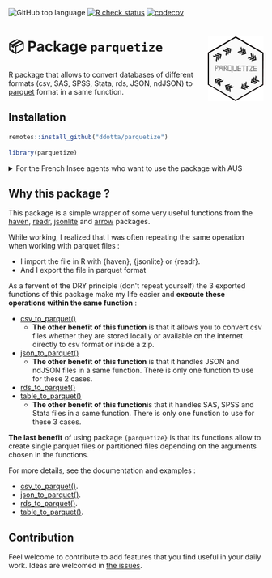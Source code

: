 <!-- badges: start -->
![GitHub top
language](https://img.shields.io/github/languages/top/ddotta/parquetize)
[![R check
status](https://github.com/ddotta/parquetize/workflows/R-CMD-check/badge.svg)](https://github.com/ddotta/parquetize/actions/workflows/check-release.yaml)
[![codecov](https://codecov.io/gh/ddotta/parquetize/branch/main/graph/badge.svg?token=25MHI8O62M)](https://codecov.io/gh/ddotta/parquetize)
<!-- badges: end -->

:package: Package `parquetize` <img src="man/figures/hex_parquetize.png" width=110 align="right"/>
======================================

R package that allows to convert databases of different formats (csv, SAS, SPSS, Stata, rds, JSON, ndJSON) to [parquet](https://parquet.apache.org/) format in a same function.

## Installation

``` r
remotes::install_github("ddotta/parquetize")
```

``` r
library(parquetize)
```

<details>
  <summary>For the French Insee agents who want to use the package with AUS</summary>
``` r
install.packages("parquetize", 
                 repos = "https://nexus.insee.fr/repository/r-local", 
                 type = "source") 
```
</details>

## Why this package ?

This package is a simple wrapper of some very useful functions from the [haven](https://github.com/tidyverse/haven), [readr](https://github.com/tidyverse/readr/), [jsonlite](https://github.com/jeroen/jsonlite) and [arrow](https://github.com/apache/arrow) packages.

While working, I realized that I was often repeating the same operation when working with parquet files : 

- I import the file in R with {haven}, {jsonlite} or {readr}.
- And I export the file in parquet format

As a fervent of the DRY principle (don't repeat yourself) the 3 exported functions of this package make my life easier and **execute these operations within the same function** :

- [csv_to_parquet()](https://ddotta.github.io/parquetize/reference/csv_to_parquet.html)
    - **The other benefit of this function** is that it allows you to convert csv files whether they are stored locally or available on the internet directly to csv format or inside a zip.
- [json_to_parquet()](https://ddotta.github.io/parquetize/reference/json_to_parquet.html)
    - **The other benefit of this function** is that it handles JSON and ndJSON files in a same function. There is only one function to use for these 2 cases.  
- [rds_to_parquet()](https://ddotta.github.io/parquetize/reference/rds_to_parquet.html)  
- [table_to_parquet()](https://ddotta.github.io/parquetize/reference/table_to_parquet.html)
    - **The other benefit of this function**is that it handles SAS, SPSS and Stata files in a same function. There is only one function to use for these 3 cases.  

    
**The last benefit** of using package `{parquetize}` is that its functions allow to create single parquet files or partitioned files depending on the arguments chosen in the functions.

For more details, see the documentation and examples :  
- [csv_to_parquet()](https://ddotta.github.io/parquetize/reference/csv_to_parquet.html#ref-examples).  
- [json_to_parquet()](https://ddotta.github.io/parquetize/reference/json_to_parquet.html#ref-examples).  
- [rds_to_parquet()](https://ddotta.github.io/parquetize/reference/rds_to_parquet.html#ref-examples).  
- [table_to_parquet()](https://ddotta.github.io/parquetize/reference/table_to_parquet.html#ref-examples).

## Contribution

Feel welcome to contribute to add features that you find useful in your daily work. Ideas are welcomed in [the issues](https://github.com/ddotta/parquetize/issues).
